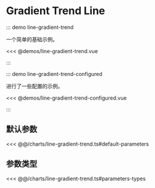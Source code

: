 # Gradient Trend Line

<chart-tags />

::: demo line-gradient-trend

一个简单的基础示例。

<<< @demos/line-gradient-trend.vue

:::

::: demo line-gradient-trend-configured

进行了一些配置的示例。

<<< @demos/line-gradient-trend-configured.vue

:::

## 默认参数

<<< @@/charts/line-gradient-trend.ts#default-parameters

## 参数类型

<<< @@/charts/line-gradient-trend.ts#parameters-types
